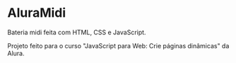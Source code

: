 # AluraMidi
Bateria midi feita com HTML, CSS e JavaScript.

Projeto feito para o curso "JavaScript para Web: Crie páginas dinâmicas" da Alura.
